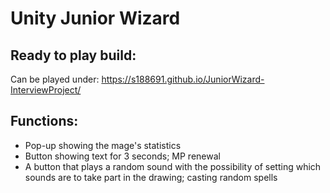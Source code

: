 # Unity Junior Wizard

## Ready to play build:
Can be played under: https://s188691.github.io/JuniorWizard-InterviewProject/

## Functions:
- Pop-up showing the mage's statistics
- Button showing text for 3 seconds; MP renewal
- A button that plays a random sound with the possibility of setting which sounds are to take part in the drawing; casting random spells
